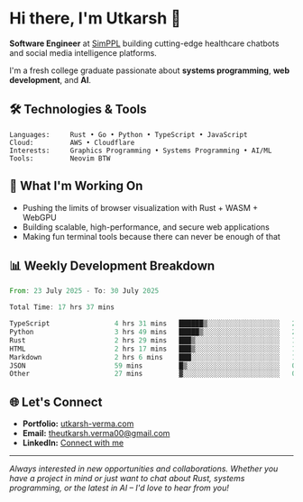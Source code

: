# Hi there, I'm Utkarsh 👋

**Software Engineer** at [SimPPL](https://simppl.org) building cutting-edge healthcare chatbots and social media intelligence platforms.

I'm a fresh college graduate passionate about **systems programming**, **web development**, and **AI**.

## 🛠️ Technologies & Tools

```
Languages:     Rust • Go • Python • TypeScript • JavaScript
Cloud:         AWS • Cloudflare
Interests:     Graphics Programming • Systems Programming • AI/ML
Tools:         Neovim BTW
```

## 🚀 What I'm Working On

- Pushing the limits of browser visualization with Rust + WASM + WebGPU
- Building scalable, high-performance, and secure web applications
- Making fun terminal tools because there can never be enough of that

## 📊 Weekly Development Breakdown

<!--START_SECTION:waka-->

```rust
From: 23 July 2025 - To: 30 July 2025

Total Time: 17 hrs 37 mins

TypeScript                4 hrs 31 mins   ██████▒░░░░░░░░░░░░░░░░░░   25.07 %
Python                    3 hrs 49 mins   █████▒░░░░░░░░░░░░░░░░░░░   21.12 %
Rust                      2 hrs 29 mins   ███▒░░░░░░░░░░░░░░░░░░░░░   13.76 %
HTML                      2 hrs 17 mins   ███▒░░░░░░░░░░░░░░░░░░░░░   12.67 %
Markdown                  2 hrs 6 mins    ███░░░░░░░░░░░░░░░░░░░░░░   11.62 %
JSON                      59 mins         █▒░░░░░░░░░░░░░░░░░░░░░░░   05.48 %
Other                     27 mins         ▓░░░░░░░░░░░░░░░░░░░░░░░░   02.49 %
```

<!--END_SECTION:waka-->

## 🌐 Let's Connect

- **Portfolio:** [utkarsh-verma.com](https://utkarsh-verma.com)
- **Email:** theutkarsh.verma00@gmail.com
- **LinkedIn:** [Connect with me](https://linkedin.com/in/utkarsh-verm4)

---

*Always interested in new opportunities and collaborations. Whether you have a project in mind or just want to chat about Rust, systems programming, or the latest in AI – I'd love to hear from you!*
